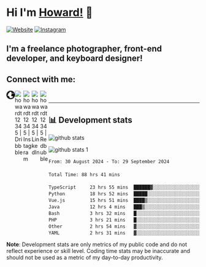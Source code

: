 # Hi I'm [Howard!][website] 👋

[![Website](https://img.shields.io/website?label=howardt12345.com&style=for-the-badge&url=https%3A%2F%2Fhowardt12345.com)](https://howardt12345.com)
[![Instagram](https://img.shields.io/badge/instagram-%23E4405F.svg?&style=for-the-badge&logo=instagram&logoColor=white)](https://instagram.com/howardt12345)

I'm a freelance photographer, front-end developer, and keyboard designer!
---

## Connect with me:

[<img align="left" alt="howardt12345.com" width="22px" src="https://raw.githubusercontent.com/iconic/open-iconic/master/svg/globe.svg" />][website]
[<img align="left" alt="howardt12345 | Dribbble" width="22px" src="https://cdn.jsdelivr.net/npm/simple-icons@v3/icons/dribbble.svg" />][dribbble]
[<img align="left" alt="howardt12345 | Instagram" width="22px" src="https://cdn.jsdelivr.net/npm/simple-icons@v3/icons/instagram.svg" />][instagram]
[<img align="left" alt="howardt12345 | LinkedIn" width="22px" src="https://cdn.jsdelivr.net/npm/simple-icons@v3/icons/linkedin.svg" />][linkedin]
[<img align="left" alt="howardt12345 | Redbubble" width="22px" src="https://cdn.jsdelivr.net/npm/simple-icons@v3/icons/redbubble.svg" />][redbubble]

<br />

---

## 📊 Development stats

![github stats](https://github-readme-stats.vercel.app/api?username=howardt12345&show_icons=true&hide_border=true&theme=dark&hide=contribs,issues)

![github stats 1](https://github-readme-stats.vercel.app/api/top-langs?username=howardt12345&langs_count=8&show_icons=true&hide_border=true&theme=dark&layout=compact)

<!--START_SECTION:waka-->

```txt
From: 30 August 2024 - To: 29 September 2024

Total Time: 88 hrs 41 mins

TypeScript     23 hrs 55 mins  ██████▓░░░░░░░░░░░░░░░░░░   26.12 %
Python         18 hrs 52 mins  █████░░░░░░░░░░░░░░░░░░░░   20.60 %
Vue.js         15 hrs 51 mins  ████▒░░░░░░░░░░░░░░░░░░░░   17.30 %
Java           12 hrs 4 mins   ███▒░░░░░░░░░░░░░░░░░░░░░   13.18 %
Bash           3 hrs 32 mins   █░░░░░░░░░░░░░░░░░░░░░░░░   03.87 %
PHP            3 hrs 21 mins   █░░░░░░░░░░░░░░░░░░░░░░░░   03.67 %
Other          2 hrs 54 mins   ▓░░░░░░░░░░░░░░░░░░░░░░░░   03.18 %
YAML           2 hrs 31 mins   ▓░░░░░░░░░░░░░░░░░░░░░░░░   02.75 %
```

<!--END_SECTION:waka-->

**Note**: Development stats are only metrics of my public code and do not reflect experience or skill level. Coding time stats may be inaccurate and should not be used as a metric of my day-to-day productivity.

[website]: https://howardt12345.com
[dribbble]: https://dribbble.com/howardt12345
[instagram]: https://instagram.com/howardt12345
[linkedin]: https://linkedin.com/in/howardt12345
[redbubble]: https://www.redbubble.com/people/howardt12345/
